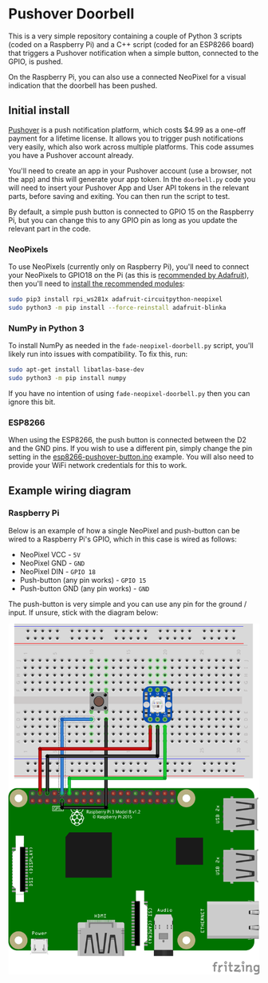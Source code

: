 # Pushover Doorbell

This is a very simple repository containing a couple of Python 3 scripts (coded on a Raspberry Pi) and a C++ script (coded for an ESP8266 board) that triggers a Pushover notification when a simple button, connected to the GPIO, is pushed.

On the Raspberry Pi, you can also use a connected NeoPixel for a visual indication that the doorbell has been pushed.

## Initial install

[Pushover](https://pushover.net) is a push notification platform, which costs $4.99 as a one-off payment for a lifetime license. It allows you to trigger push notifications very easily, which also work across multiple platforms. This code assumes you have a Pushover account already.

You'll need to create an app in your Pushover account (use a browser, not the app) and this will generate your app token. In the `doorbell.py` code you will need to insert your Pushover App and User API tokens in the relevant parts, before saving and exiting. You can then run the script to test.

By default, a simple push button is connected to GPIO 15 on the Raspberry Pi, but you can change this to any GPIO pin as long as you update the relevant part in the code.

### NeoPixels

To use NeoPixels (currently only on Raspberry Pi), you'll need to connect your NeoPixels to GPIO18 on the Pi (as this is [recommended by Adafruit](https://learn.adafruit.com/neopixels-on-raspberry-pi/raspberry-pi-wiring)), then you'll need to [install the recommended modules](https://learn.adafruit.com/neopixels-on-raspberry-pi/python-usage):

```bash
sudo pip3 install rpi_ws281x adafruit-circuitpython-neopixel
sudo python3 -m pip install --force-reinstall adafruit-blinka
```
### NumPy in Python 3

To install NumPy as needed in the `fade-neopixel-doorbell.py` script, you'll likely run into issues with compatibility. To fix this, run:

```bash
sudo apt-get install libatlas-base-dev
sudo python3 -m pip install numpy
```
If you have no intention of using `fade-neopixel-doorbell.py` then you can ignore this bit.

### ESP8266

When using the ESP8266, the push button is connected between the D2 and the GND pins. If you wish to use a different pin, simply change the pin setting in the [esp8266-pushover-button.ino](https://github.com/raspberrycoulis/pushover-doorbell/blob/main/arduino/esp8266-pushover-button.ino) example. You will also need to provide your WiFi network credentials for this to work.

## Example wiring diagram
### Raspberry Pi

Below is an example of how a single NeoPixel and push-button can be wired to a Raspberry Pi's GPIO, which in this case is wired as follows:

* NeoPixel VCC - `5V`
* NeoPixel GND - `GND`
* NeoPixel DIN - `GPIO 18`
* Push-button (any pin works) - `GPIO 15`
* Push-button GND (any pin works) - `GND`

The push-button is very simple and you can use any pin for the ground / input. If unsure, stick with the diagram below:

![Fritzing Diagram](https://github.com/raspberrycoulis/pushover-doorbell/blob/main/content/fritzting.png)
